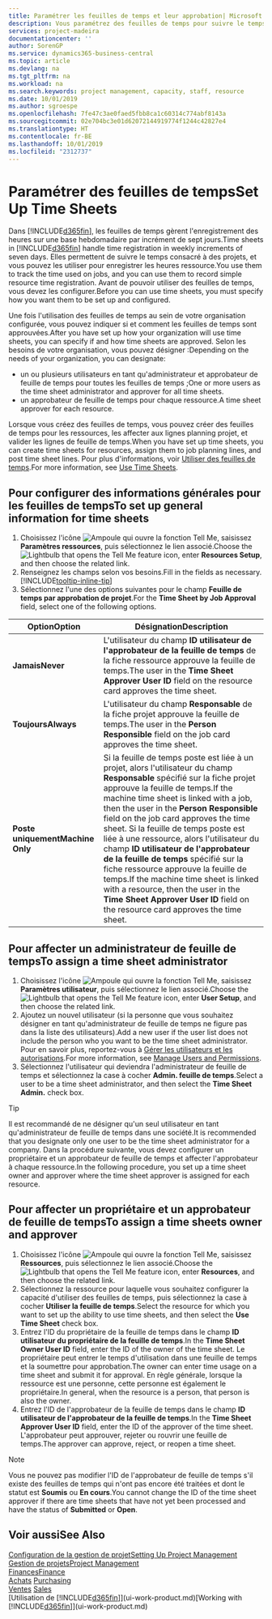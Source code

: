 ```yaml
---
title: Paramétrer les feuilles de temps et leur approbation| Microsoft Docs
description: Vous paramétrez des feuilles de temps pour suivre le temps consacré aux projets et l'utilisation des ressources, vous aider à gérer des projets, à recruter du personnel, et à anticiper vos capacités
services: project-madeira
documentationcenter: ''
author: SorenGP
ms.service: dynamics365-business-central
ms.topic: article
ms.devlang: na
ms.tgt_pltfrm: na
ms.workload: na
ms.search.keywords: project management, capacity, staff, resource
ms.date: 10/01/2019
ms.author: sgroespe
ms.openlocfilehash: 7fe47c3ae0faed5fbb8ca1c60314c774abf8143a
ms.sourcegitcommit: 02e704bc3e01d62072144919774f1244c42827e4
ms.translationtype: HT
ms.contentlocale: fr-BE
ms.lasthandoff: 10/01/2019
ms.locfileid: "2312737"
---
```

# <a name="set-up-time-sheets"></a><span data-ttu-id="76c3b-103">Paramétrer des feuilles de temps</span><span class="sxs-lookup"><span data-stu-id="76c3b-103">Set Up Time Sheets</span></span>
<span data-ttu-id="76c3b-104">Dans [!INCLUDE[d365fin](includes/d365fin_md.md)], les feuilles de temps gèrent l'enregistrement des heures sur une base hebdomadaire par incrément de sept jours.</span><span class="sxs-lookup"><span data-stu-id="76c3b-104">Time sheets in [!INCLUDE[d365fin](includes/d365fin_md.md)] handle time registration in weekly increments of seven days.</span></span> <span data-ttu-id="76c3b-105">Elles permettent de suivre le temps consacré à des projets, et vous pouvez les utiliser pour enregistrer les heures ressource.</span><span class="sxs-lookup"><span data-stu-id="76c3b-105">You use them to track the time used on jobs, and you can use them to record simple resource time registration.</span></span> <span data-ttu-id="76c3b-106">Avant de pouvoir utiliser des feuilles de temps, vous devez les configurer.</span><span class="sxs-lookup"><span data-stu-id="76c3b-106">Before you can use time sheets, you must specify how you want them to be set up and configured.</span></span>

<span data-ttu-id="76c3b-107">Une fois l'utilisation des feuilles de temps au sein de votre organisation configurée, vous pouvez indiquer si et comment les feuilles de temps sont approuvées.</span><span class="sxs-lookup"><span data-stu-id="76c3b-107">After you have set up how your organization will use time sheets, you can specify if and how time sheets are approved.</span></span> <span data-ttu-id="76c3b-108">Selon les besoins de votre organisation, vous pouvez désigner :</span><span class="sxs-lookup"><span data-stu-id="76c3b-108">Depending on the needs of your organization, you can designate:</span></span>

* <span data-ttu-id="76c3b-109">un ou plusieurs utilisateurs en tant qu'administrateur et approbateur de feuille de temps pour toutes les feuilles de temps ;</span><span class="sxs-lookup"><span data-stu-id="76c3b-109">One or more users as the time sheet administrator and approver for all time sheets.</span></span>
* <span data-ttu-id="76c3b-110">un approbateur de feuille de temps pour chaque ressource.</span><span class="sxs-lookup"><span data-stu-id="76c3b-110">A time sheet approver for each resource.</span></span>

<span data-ttu-id="76c3b-111">Lorsque vous créez des feuilles de temps, vous pouvez créer des feuilles de temps pour les ressources, les affecter aux lignes planning projet, et valider les lignes de feuille de temps.</span><span class="sxs-lookup"><span data-stu-id="76c3b-111">When you have set up time sheets, you can create time sheets for resources, assign them to job planning lines, and post time sheet lines.</span></span> <span data-ttu-id="76c3b-112">Pour plus d'informations, voir [Utiliser des feuilles de temps](projects-how-use-time-sheets.md).</span><span class="sxs-lookup"><span data-stu-id="76c3b-112">For more information, see [Use Time Sheets](projects-how-use-time-sheets.md).</span></span>

## <a name="to-set-up-general-information-for-time-sheets"></a><span data-ttu-id="76c3b-113">Pour configurer des informations générales pour les feuilles de temps</span><span class="sxs-lookup"><span data-stu-id="76c3b-113">To set up general information for time sheets</span></span>
1. <span data-ttu-id="76c3b-114">Choisissez l'icône ![Ampoule qui ouvre la fonction Tell Me](media/ui-search/search_small.png "Dites-moi ce que vous voulez faire"), saisissez **Paramètres ressources**, puis sélectionnez le lien associé.</span><span class="sxs-lookup"><span data-stu-id="76c3b-114">Choose the ![Lightbulb that opens the Tell Me feature](media/ui-search/search_small.png "Tell me what you want to do") icon, enter **Resources Setup**, and then choose the related link.</span></span>  
2. <span data-ttu-id="76c3b-115">Renseignez les champs selon vos besoins.</span><span class="sxs-lookup"><span data-stu-id="76c3b-115">Fill in the fields as necessary.</span></span> [!INCLUDE[tooltip-inline-tip](includes/tooltip-inline-tip_md.md)]
3. <span data-ttu-id="76c3b-116">Sélectionnez l'une des options suivantes pour le champ **Feuille de temps par approbation de projet**.</span><span class="sxs-lookup"><span data-stu-id="76c3b-116">For the **Time Sheet by Job Approval** field, select one of the following options.</span></span>

| <span data-ttu-id="76c3b-117">Option</span><span class="sxs-lookup"><span data-stu-id="76c3b-117">Option</span></span> | <span data-ttu-id="76c3b-118">Désignation</span><span class="sxs-lookup"><span data-stu-id="76c3b-118">Description</span></span> |
| --- | --- |
| <span data-ttu-id="76c3b-119">**Jamais**</span><span class="sxs-lookup"><span data-stu-id="76c3b-119">**Never**</span></span> |<span data-ttu-id="76c3b-120">L'utilisateur du champ **ID utilisateur de l'approbateur de la feuille de temps** de la fiche ressource approuve la feuille de temps.</span><span class="sxs-lookup"><span data-stu-id="76c3b-120">The user in the **Time Sheet Approver User ID** field on the resource card approves the time sheet.</span></span> |
| <span data-ttu-id="76c3b-121">**Toujours**</span><span class="sxs-lookup"><span data-stu-id="76c3b-121">**Always**</span></span> |<span data-ttu-id="76c3b-122">L'utilisateur du champ **Responsable** de la fiche projet approuve la feuille de temps.</span><span class="sxs-lookup"><span data-stu-id="76c3b-122">The user in the **Person Responsible** field on the job card approves the time sheet.</span></span> |
| <span data-ttu-id="76c3b-123">**Poste uniquement**</span><span class="sxs-lookup"><span data-stu-id="76c3b-123">**Machine Only**</span></span> |<span data-ttu-id="76c3b-124">Si la feuille de temps poste est liée à un projet, alors l'utilisateur du champ **Responsable** spécifié sur la fiche projet approuve la feuille de temps.</span><span class="sxs-lookup"><span data-stu-id="76c3b-124">If the machine time sheet is linked with a job, then the user in the **Person Responsible** field on the job card approves the time sheet.</span></span> <span data-ttu-id="76c3b-125">Si la feuille de temps poste est liée à une ressource, alors l'utilisateur du champ **ID utilisateur de l'approbateur de la feuille de temps** spécifié sur la fiche ressource approuve la feuille de temps.</span><span class="sxs-lookup"><span data-stu-id="76c3b-125">If the machine time sheet is linked with a resource, then the user in the **Time Sheet Approver User ID** field on the resource card approves the time sheet.</span></span> |

## <a name="to-assign-a-time-sheet-administrator"></a><span data-ttu-id="76c3b-126">Pour affecter un administrateur de feuille de temps</span><span class="sxs-lookup"><span data-stu-id="76c3b-126">To assign a time sheet administrator</span></span>
1. <span data-ttu-id="76c3b-127">Choisissez l'icône ![Ampoule qui ouvre la fonction Tell Me](media/ui-search/search_small.png "Dites-moi ce que vous voulez faire"), saisissez **Paramètres utilisateur**, puis sélectionnez le lien associé.</span><span class="sxs-lookup"><span data-stu-id="76c3b-127">Choose the ![Lightbulb that opens the Tell Me feature](media/ui-search/search_small.png "Tell me what you want to do") icon, enter **User Setup**, and then choose the related link.</span></span>  
2. <span data-ttu-id="76c3b-128">Ajoutez un nouvel utilisateur (si la personne que vous souhaitez désigner en tant qu'administrateur de feuille de temps ne figure pas dans la liste des utilisateurs).</span><span class="sxs-lookup"><span data-stu-id="76c3b-128">Add a new user if the user list does not include the person who you want to be the time sheet administrator.</span></span> <span data-ttu-id="76c3b-129">Pour en savoir plus, reportez-vous à [Gérer les utilisateurs et les autorisations](ui-how-users-permissions.md).</span><span class="sxs-lookup"><span data-stu-id="76c3b-129">For more information, see [Manage Users and Permissions](ui-how-users-permissions.md).</span></span>
3. <span data-ttu-id="76c3b-130">Sélectionnez l'utilisateur qui deviendra l'administrateur de feuille de temps et sélectionnez la case à cocher **Admin. feuille de temps**.</span><span class="sxs-lookup"><span data-stu-id="76c3b-130">Select a user to be a time sheet administrator, and then select the **Time Sheet Admin.** check box.</span></span>  

> [!TIP]  
>   <span data-ttu-id="76c3b-131">Il est recommandé de ne désigner qu'un seul utilisateur en tant qu'administrateur de feuille de temps dans une société.</span><span class="sxs-lookup"><span data-stu-id="76c3b-131">It is recommended that you designate only one user to be the time sheet administrator for a company.</span></span> <span data-ttu-id="76c3b-132">Dans la procédure suivante, vous devez configurer un propriétaire et un approbateur de feuille de temps et affecter l'approbateur à chaque ressource.</span><span class="sxs-lookup"><span data-stu-id="76c3b-132">In the following procedure, you set up a time sheet owner and approver where the time sheet approver is assigned for each resource.</span></span>  

## <a name="to-assign-a-time-sheets-owner-and-approver"></a><span data-ttu-id="76c3b-133">Pour affecter un propriétaire et un approbateur de feuille de temps</span><span class="sxs-lookup"><span data-stu-id="76c3b-133">To assign a time sheets owner and approver</span></span>
1. <span data-ttu-id="76c3b-134">Choisissez l'icône ![Ampoule qui ouvre la fonction Tell Me](media/ui-search/search_small.png "Dites-moi ce que vous voulez faire"), saisissez **Ressources**, puis sélectionnez le lien associé.</span><span class="sxs-lookup"><span data-stu-id="76c3b-134">Choose the ![Lightbulb that opens the Tell Me feature](media/ui-search/search_small.png "Tell me what you want to do") icon, enter **Resources**, and then choose the related link.</span></span>
2. <span data-ttu-id="76c3b-135">Sélectionnez la ressource pour laquelle vous souhaitez configurer la capacité d'utiliser des feuilles de temps, puis sélectionnez la case à cocher **Utiliser la feuille de temps**.</span><span class="sxs-lookup"><span data-stu-id="76c3b-135">Select the resource for which you want to set up the ability to use time sheets, and then select the **Use Time Sheet** check box.</span></span>  
3. <span data-ttu-id="76c3b-136">Entrez l'ID du propriétaire de la feuille de temps dans le champ **ID utilisateur du propriétaire de la feuille de temps**.</span><span class="sxs-lookup"><span data-stu-id="76c3b-136">In the **Time Sheet Owner User ID** field, enter the ID of the owner of the time sheet.</span></span> <span data-ttu-id="76c3b-137">Le propriétaire peut entrer le temps d'utilisation dans une feuille de temps et la soumettre pour approbation.</span><span class="sxs-lookup"><span data-stu-id="76c3b-137">The owner can enter time usage on a time sheet and submit it for approval.</span></span> <span data-ttu-id="76c3b-138">En règle générale, lorsque la ressource est une personne, cette personne est également le propriétaire.</span><span class="sxs-lookup"><span data-stu-id="76c3b-138">In general, when the resource is a person, that person is also the owner.</span></span>  
4. <span data-ttu-id="76c3b-139">Entrez l'ID de l'approbateur de la feuille de temps dans le champ **ID utilisateur de l'approbateur de la feuille de temps**.</span><span class="sxs-lookup"><span data-stu-id="76c3b-139">In the **Time Sheet Approver User ID** field, enter the ID of the approver of the time sheet.</span></span> <span data-ttu-id="76c3b-140">L'approbateur peut approuver, rejeter ou rouvrir une feuille de temps.</span><span class="sxs-lookup"><span data-stu-id="76c3b-140">The approver can approve, reject, or reopen a time sheet.</span></span>  

> [!NOTE]  
>   <span data-ttu-id="76c3b-141">Vous ne pouvez pas modifier l'ID de l'approbateur de feuille de temps s'il existe des feuilles de temps qui n'ont pas encore été traitées et dont le statut est **Soumis** ou **En cours**.</span><span class="sxs-lookup"><span data-stu-id="76c3b-141">You cannot change the ID of the time sheet approver if there are time sheets that have not yet been processed and have the status of **Submitted** or **Open**.</span></span>

## <a name="see-also"></a><span data-ttu-id="76c3b-142">Voir aussi</span><span class="sxs-lookup"><span data-stu-id="76c3b-142">See Also</span></span>
[<span data-ttu-id="76c3b-143">Configuration de la gestion de projet</span><span class="sxs-lookup"><span data-stu-id="76c3b-143">Setting Up Project Management</span></span>](projects-setup-projects.md)  
[<span data-ttu-id="76c3b-144">Gestion de projets</span><span class="sxs-lookup"><span data-stu-id="76c3b-144">Project Management</span></span>](projects-manage-projects.md)  
[<span data-ttu-id="76c3b-145">Finances</span><span class="sxs-lookup"><span data-stu-id="76c3b-145">Finance</span></span>](finance.md)  
<span data-ttu-id="76c3b-146">[Achats](purchasing-manage-purchasing.md)       </span><span class="sxs-lookup"><span data-stu-id="76c3b-146">[Purchasing](purchasing-manage-purchasing.md)       </span></span>  
<span data-ttu-id="76c3b-147">[Ventes](sales-manage-sales.md)    </span><span class="sxs-lookup"><span data-stu-id="76c3b-147">[Sales](sales-manage-sales.md)    </span></span>  
<span data-ttu-id="76c3b-148">[Utilisation de [!INCLUDE[d365fin](includes/d365fin_md.md)]](ui-work-product.md)</span><span class="sxs-lookup"><span data-stu-id="76c3b-148">[Working with [!INCLUDE[d365fin](includes/d365fin_md.md)]](ui-work-product.md)</span></span>  
